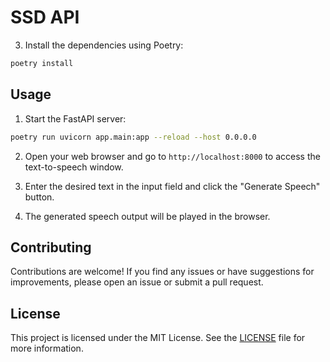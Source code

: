 # SSD API
3. Install the dependencies using Poetry:

```bash
poetry install
```

## Usage

1. Start the FastAPI server:

```bash
poetry run uvicorn app.main:app --reload --host 0.0.0.0
```

2. Open your web browser and go to `http://localhost:8000` to access the text-to-speech window.

3. Enter the desired text in the input field and click the "Generate Speech" button.

4. The generated speech output will be played in the browser.

## Contributing

Contributions are welcome! If you find any issues or have suggestions for improvements, please open an issue or submit a pull request.

## License

This project is licensed under the MIT License. See the [LICENSE](LICENSE) file for more information.
